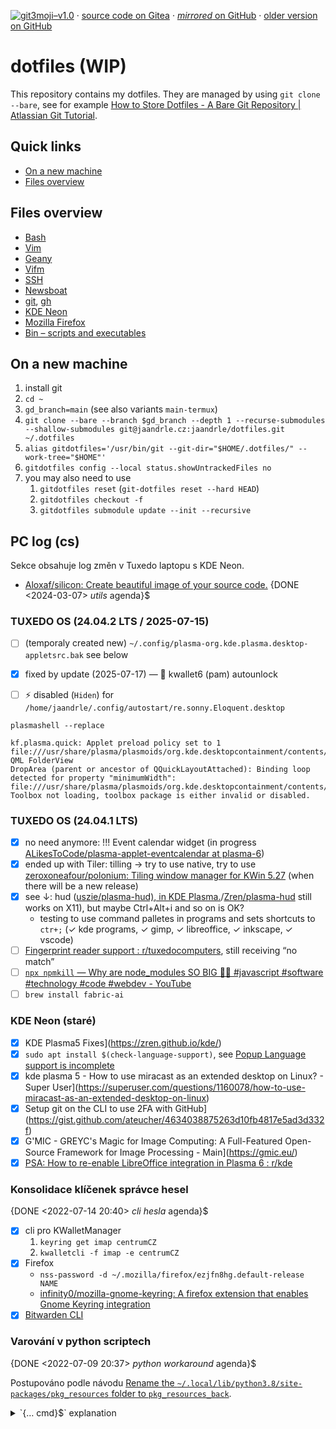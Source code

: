 [![git3moji–v1.0](https://img.shields.io/badge/git3moji–v1.0-%E2%9A%A1%EF%B8%8F%F0%9F%90%9B%F0%9F%93%BA%F0%9F%91%AE%F0%9F%94%A4-fffad8.svg?style=flat-square)](https://robinpokorny.github.io/git3moji/)
 · [source code on Gitea](https://gitea.jaandrle.cz/jaandrle/dotfiles)
 · [*mirrored* on GitHub](https://github.com/jaandrle/dotfiles)
 · [older version on GitHub](https://github.com/jaandrle/dotfiles-old)

# dotfiles **(WIP)**
This repository contains my dotfiles. They are managed by using `git clone --bare`,
see for example [How to Store Dotfiles - A Bare Git Repository \| Atlassian Git Tutorial](https://www.atlassian.com/git/tutorials/dotfiles).

## Quick links
- [On a new machine](#on-a-new-machine)
- [Files overview](#files-overview)

## Files overview
- [Bash](./.bash/README.md)
- [Vim](./.vim/README.md)
- [Geany](./.config/geany/README.md)
- [Vifm](./.config/vifm/README.md)
- [SSH](./.ssh/README.md)
- [Newsboat](./.newsboat/README.md)
- [git](./.config/git/config), [gh](./.config/gh/config.yml)
- [KDE Neon](#kde-neon)
- [Mozilla Firefox](./.mozilla/firefox/README.md)
- [Bin – scripts and executables](./.local/bin/README.md)

## On a new machine
1. install git
1. `cd ~`
1. `gd_branch=main` (see also variants `main-termux`)
1. `git clone --bare --branch $gd_branch --depth 1 --recurse-submodules --shallow-submodules git@jaandrle.cz:jaandrle/dotfiles.git ~/.dotfiles`
1. `alias gitdotfiles='/usr/bin/git --git-dir="$HOME/.dotfiles/" --work-tree="$HOME"'`
1. `gitdotfiles config --local status.showUntrackedFiles no`
1. you may also need to use
	1. `gitdotfiles reset` (`git-dotfiles reset --hard HEAD`)
	1. `gitdotfiles checkout -f`
	1. `gitdotfiles submodule update --init --recursive`

## PC log (cs)
Sekce obsahuje log změn v Tuxedo laptopu s KDE Neon.

- [Aloxaf/silicon: Create beautiful image of your source code.](https://github.com/Aloxaf/silicon) {DONE <2024-03-07> *utils* agenda}$

### TUXEDO OS (24.04.2 LTS / 2025-07-15)
- [ ] (temporaly created new) `~/.config/plasma-org.kde.plasma.desktop-appletsrc.bak` see below
- [x] fixed by update (2025-07-17) — :bug: kwallet6 (pam) autounlock
- [ ] :zap: disabled (`Hiden`) for `/home/jaandrle/.config/autostart/re.sonny.Eloquent.desktop`


```terminal
plasmashell --replace

kf.plasma.quick: Applet preload policy set to 1
file:///usr/share/plasma/plasmoids/org.kde.desktopcontainment/contents/ui/main.qml:178:25: QML FolderView
DropArea (parent or ancestor of QQuickLayoutAttached): Binding loop detected for property "minimumWidth":
file:///usr/share/plasma/plasmoids/org.kde.desktopcontainment/contents/ui/main.qml:201:9
Toolbox not loading, toolbox package is either invalid or disabled.
```

### TUXEDO OS (24.04.1 LTS)
- [x] no need anymore: !!! Event calendar widget (in progress [ALikesToCode/plasma-applet-eventcalendar at plasma-6](https://github.com/ALikesToCode/plasma-applet-eventcalendar/tree/plasma-6))
- [x] ended up with Tiler: tilling → try to use native, try to use [zeroxoneafour/polonium: Tiling window manager for KWin 5.27](https://github.com/zeroxoneafour/polonium) (when there will be a new release)
- [x] see ↓: hud ([uszie/plasma-hud), in KDE Plasma.](https://github.com/uszie/plasma-hud)/[Zren/plasma-hud](https://github.com/Zren/plasma-hud) still works on X11), but maybe Ctrl+Alt+i and so on is OK?
	- testing to use command palletes in programs and sets shortcuts to `ctr+;` (✓ kde programs, ✓ gimp, ✓ libreoffice, ✓ inkscape, ✓ vscode)
- [ ] [Fingerprint reader support : r/tuxedocomputers](https://www.reddit.com/r/tuxedocomputers/comments/176fscp/fingerprint_reader_support/), still receiving “no match”
- [ ] [`npx npmkill` — Why are node_modules SO BIG 🤦‍♂️ #javascript #software #technology #code #webdev - YouTube](https://www.youtube.com/shorts/VgPNtow7fNM?app=desktop&si=Kl7CH3vCoyH7tqFU)
- [ ] `brew install fabric-ai`

### KDE Neon (staré)
- [x] KDE Plasma5 Fixes](https://zren.github.io/kde/)
- [x] `sudo apt install $(check-language-support)`, see [Popup Language support is incomplete](http://unix.stackexchange.com/questions/421066/ddg#421079)
- [x] kde plasma 5 - How to use miracast as an extended desktop on Linux? - Super User](https://superuser.com/questions/1160078/how-to-use-miracast-as-an-extended-desktop-on-linux)
- [x] Setup git on the CLI to use 2FA with GitHub](https://gist.github.com/ateucher/4634038875263d10fb4817e5ad3d332f)
- [x] G'MIC - GREYC's Magic for Image Computing: A Full-Featured Open-Source Framework for Image Processing - Main](https://gmic.eu/)
- [x] [PSA: How to re-enable LibreOffice integration in Plasma 6 : r/kde](https://www.reddit.com/r/kde/comments/1b9k755/psa_how_to_reenable_libreoffice_integration_in/)

### Konsolidace klíčenek správce hesel
{DONE <2022-07-14 20:40> *cli* *hesla* agenda}$

- [x] cli pro KWalletManager
	1. `keyring get imap centrumCZ`
	1. `kwalletcli -f imap -e centrumCZ`
- [x] Firefox
	- `nss-password -d ~/.mozilla/firefox/ezjfn8hg.default-release NAME`
	- [infinity0/mozilla-gnome-keyring: A firefox extension that enables Gnome Keyring integration](https://github.com/infinity0/mozilla-gnome-keyring)
- [x] [Bitwarden CLI](https://bitwarden.com/help/cli/)

### Varování v python scriptech
{DONE <2022-07-09 20:37> *python* *workaround* agenda}$

Postupováno podle návodu [Rename the `~/.local/lib/python3.8/site-packages/pkg_resources` folder to `pkg_resources_back`](https://askubuntu.com/a/1398073).

<details>
<summary>`{… cmd}$` explanation</summary>

This is [mdexpr](https://github.com/jaandrle/mdexpr) syntax. This document uses:
- {use [agenda](https://github.com/jaandrle/mdexpr-agenda) with states=TODO,NEXT|DONE mdexpr}$

</details>
